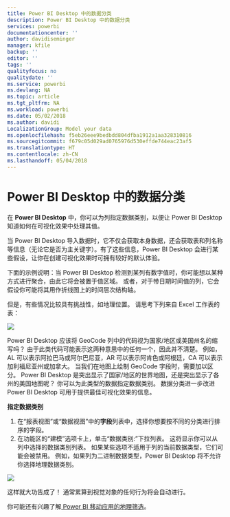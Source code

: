 ```yaml
---
title: Power BI Desktop 中的数据分类
description: Power BI Desktop 中的数据分类
services: powerbi
documentationcenter: ''
author: davidiseminger
manager: kfile
backup: ''
editor: ''
tags: ''
qualityfocus: no
qualitydate: ''
ms.service: powerbi
ms.devlang: NA
ms.topic: article
ms.tgt_pltfrm: NA
ms.workload: powerbi
ms.date: 05/02/2018
ms.author: davidi
LocalizationGroup: Model your data
ms.openlocfilehash: f5eb26eee9bedbdd804dfba1912a1aa328310816
ms.sourcegitcommit: f679c05d029ad0765976d530effde744eac23af5
ms.translationtype: HT
ms.contentlocale: zh-CN
ms.lasthandoff: 05/04/2018
---
```

# <a name="data-categorization-in-power-bi-desktop"></a>Power BI Desktop 中的数据分类
在 **Power BI Desktop** 中，你可以为列指定数据类别，以便让 Power BI Desktop 知道如何在可视化效果中处理其值。

当 Power BI Desktop 导入数据时，它不仅会获取本身数据，还会获取表和列名称等信息（无论它是否为主关键字）。有了这些信息，Power BI Desktop 会进行某些假设，让你在创建可视化效果时可拥有较好的默认体验。 

下面的示例说明：当 Power BI Desktop 检测到某列有数字值时，你可能想以某种方式进行聚合，由此它将会被置于值区域。 或者，对于带日期时间值的列，它会假设你可能将其用作折线图上的时间层次结构轴。

但是，有些情况比较具有挑战性，如地理位置。 请思考下列来自 Excel 工作表的表：

![](media/desktop-data-categorization/datacategorizationtable.png)

Power BI Desktop 应该将 GeoCode 列中的代码视为国家/地区或美国州名的缩写吗？  由于此类代码可能表示这两种意思中的任何一个，因此并不清楚。  例如，AL 可以表示阿拉巴马或阿尔巴尼亚，AR 可以表示阿肯色或阿根廷，CA 可以表示加利福尼亚州或加拿大。 当我们在地图上绘制 GeoCode 字段时，需要加以区分。  Power BI Desktop 是突出显示了国家/地区的世界地图，还是突出显示了各州的美国地图呢？  你可以为此类型的数据指定数据类别。 数据分类进一步改进 Power BI Desktop 可用于提供最佳可视化效果的信息。  

**指定数据类别**

1. 在“报表视图”或“数据视图”中的**字段**列表中，选择你想要按不同的分类进行排序的字段。
2. 在功能区的“建模”选项卡上，单击“数据类别:”下拉列表。  这将显示你可以从列中选择的数据类别列表。  如果某些选项不适用于列的当前数据类型，它们可能会被禁用。  例如，如果列为二进制数据类型，Power BI Desktop 将不允许你选择地理数据类别。 

![](media/desktop-data-categorization/datacategorization.gif)

这样就大功告成了！  通常累算到视觉对象的任何行为将会自动进行。  

你可能还有兴趣了解[ Power BI 移动应用的地理筛选](desktop-mobile-geofiltering.md)。

